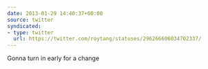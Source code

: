 ```yaml
---
date: 2013-01-29 14:40:37+00:00
source: twitter
syndicated:
- type: twitter
  url: https://twitter.com/roytang/statuses/296266606034702337/
---
```


Gonna turn in early for a change
